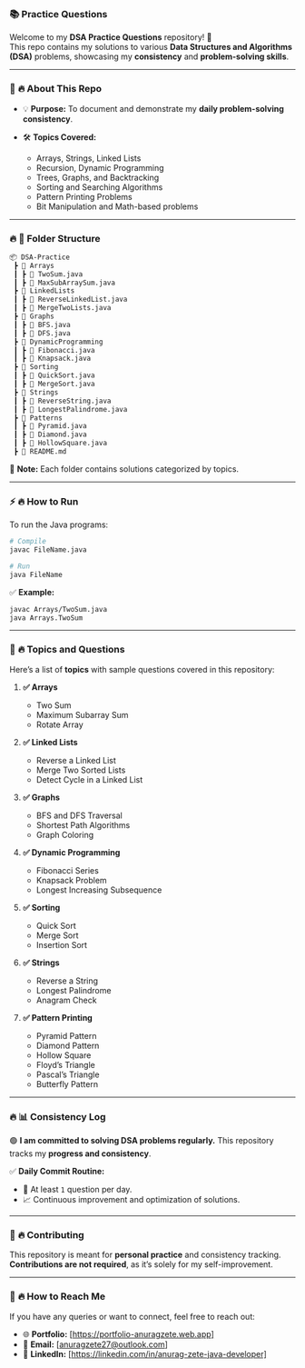 
### 📚 **Practice Questions**

Welcome to my **DSA Practice Questions** repository! 🚀  
This repo contains my solutions to various **Data Structures and Algorithms (DSA)** problems, showcasing my **consistency** and **problem-solving skills**.

---

### 🚀 **🔥 About This Repo**
- 💡 **Purpose:** To document and demonstrate my **daily problem-solving consistency**.

- 🛠️ **Topics Covered:**
    - Arrays, Strings, Linked Lists
    - Recursion, Dynamic Programming
    - Trees, Graphs, and Backtracking
    - Sorting and Searching Algorithms
    - Pattern Printing Problems
    - Bit Manipulation and Math-based problems

---

### 🔥 **📁 Folder Structure**
```bash
📦 DSA-Practice
 ┣ 📂 Arrays
 ┃ ┣ 📄 TwoSum.java
 ┃ ┣ 📄 MaxSubArraySum.java
 ┣ 📂 LinkedLists
 ┃ ┣ 📄 ReverseLinkedList.java
 ┃ ┣ 📄 MergeTwoLists.java
 ┣ 📂 Graphs
 ┃ ┣ 📄 BFS.java
 ┃ ┣ 📄 DFS.java
 ┣ 📂 DynamicProgramming
 ┃ ┣ 📄 Fibonacci.java
 ┃ ┣ 📄 Knapsack.java
 ┣ 📂 Sorting
 ┃ ┣ 📄 QuickSort.java
 ┃ ┣ 📄 MergeSort.java
 ┣ 📂 Strings
 ┃ ┣ 📄 ReverseString.java
 ┃ ┣ 📄 LongestPalindrome.java
 ┣ 📂 Patterns
 ┃ ┣ 📄 Pyramid.java
 ┃ ┣ 📄 Diamond.java
 ┃ ┣ 📄 HollowSquare.java
 ┣ 📄 README.md
```
📌 **Note:** Each folder contains solutions categorized by topics.

---

### ⚡ **🔥 How to Run**
To run the Java programs:
```bash
# Compile
javac FileName.java

# Run
java FileName
```

✅ **Example:**
```bash
javac Arrays/TwoSum.java  
java Arrays.TwoSum
```

---

### 🚀 **🔥 Topics and Questions**
Here’s a list of **topics** with sample questions covered in this repository:

1. **✅ Arrays**
    - Two Sum
    - Maximum Subarray Sum
    - Rotate Array

2. **✅ Linked Lists**
    - Reverse a Linked List
    - Merge Two Sorted Lists
    - Detect Cycle in a Linked List

3. **✅ Graphs**
    - BFS and DFS Traversal
    - Shortest Path Algorithms
    - Graph Coloring

4. **✅ Dynamic Programming**
    - Fibonacci Series
    - Knapsack Problem
    - Longest Increasing Subsequence

5. **✅ Sorting**
    - Quick Sort
    - Merge Sort
    - Insertion Sort

6. **✅ Strings**
    - Reverse a String
    - Longest Palindrome
    - Anagram Check

7. **✅ Pattern Printing**
    - Pyramid Pattern
    - Diamond Pattern
    - Hollow Square
    - Floyd’s Triangle
    - Pascal’s Triangle
    - Butterfly Pattern

---

### 🔥 **📊 Consistency Log**
🟢 **I am committed to solving DSA problems regularly.** This repository tracks my **progress and consistency**.

✅ **Daily Commit Routine:**
- 🚀 At least `1` question per day.
- 📈 Continuous improvement and optimization of solutions.

---

### 🚀 **🔥 Contributing**
This repository is meant for **personal practice** and consistency tracking.  
**Contributions are not required**, as it’s solely for my self-improvement.

---

### 🚀 **🔥 How to Reach Me**
If you have any queries or want to connect, feel free to reach out:
- 🌐 **Portfolio:** [https://portfolio-anuragzete.web.app]
- 📧 **Email:** [anuragzete27@outlook.com]
- 💬 **LinkedIn:** [https://linkedin.com/in/anurag-zete-java-developer]

